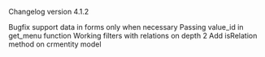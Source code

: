 Changelog version 4.1.2
 
Bugfix support data in forms only when necessary
Passing value_id in get_menu function
Working filters with relations on depth 2
Add isRelation method on crmentity model
